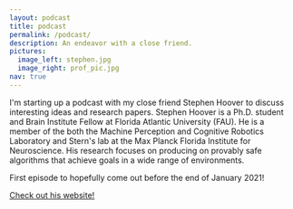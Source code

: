 ```yaml
---
layout: podcast
title: podcast
permalink: /podcast/
description: An endeavor with a close friend.
pictures:
  image_left: stephen.jpg
  image_right: prof_pic.jpg
nav: true
---
```


I'm starting up a podcast with my close friend Stephen Hoover to discuss interesting ideas and research papers. Stephen Hoover is a Ph.D. student and Brain Institute Fellow at Florida Atlantic University (FAU). He is a member of the both the Machine Perception and Cognitive Robotics Laboratory and Stern's lab at the Max Planck Florida Institute for Neuroscience. His research focuses on producing on provably safe algorithms that achieve goals in a wide range of environments. 

First episode to hopefully come out before the end of January 2021!

[Check out his website!](https://stephenhoover.org/)
